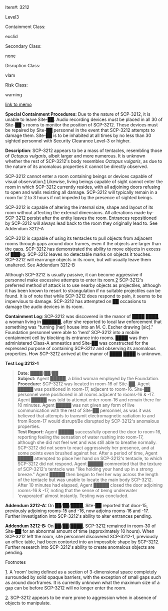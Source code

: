 Item#: 3212

Level3

Containment Class:

euclid

Secondary Class:

none

Disruption Class:

vlam

Risk Class:

warning

[link to memo](http://www.scp-wiki.net/classification-committee-memo)  

**Special Containment Procedures:** Due to the nature of SCP-3212, it is unable to leave Site-██. Audio recording devices must be placed in all 30 of Site-██'s rooms to monitor the position of SCP-3212. These devices must be repaired by Site-██ personnel in the event that SCP-3212 attempts to damage them. Site-██ is to be inhabited at all times by no less than 30 sighted personnel with Security Clearance Level-3 or higher.

**Description**: SCP-3212 appears to be a mass of tentacles, resembling those of _Octopus vulgaris_, albeit larger and more numerous. It is unknown whether the rest of SCP-3212's body resembles _Octopus vulgaris_, as due to the nature of its anomalous properties it cannot be directly observed.

SCP-3212 cannot enter a room containing beings or devices capable of visual observation.[1](javascript:;) Likewise, living beings capable of sight cannot enter the room in which SCP-3212 currently resides, with all adjoining doors refusing to open and walls resisting all damage. SCP-3212 will typically remain in a room for 2 to 3 hours if not impeded by the presence of sighted beings.

SCP-3212 is capable of altering the internal size, shape and layout of its room without affecting the external dimensions. All alterations made by-SCP-3212 persist after the entity leaves the room. Entrances repositioned by SCP-3212 will always lead back to the room they originally lead to. See Addendum 3212-A

SCP-3212 is capable of using its tentacles to pull objects from adjacent rooms through gaps around door frames, even if the objects are larger than the gaps. SCP-3212 has demonstrated the ability to move objects in excess of ███kg. SCP-3212 leaves no detectable marks on objects it touches. SCP-3212 will rearrange objects in its room, but will usually leave them unaltered. See Addendum 3212-B

Although SCP-3212 is usually passive, it can become aggressive if personnel make excessive attempts to enter its room.[2](javascript:;) SCP-3212's preferred method of attack is to use nearby objects as projectiles, although it has been known to resort to strangulation if no suitable projectiles can be found. It is of note that while SCP-3212 does respond to pain, it seems to be impervious to damage. SCP-3212 has attempted on ██ occasions to damage the audio devices in its room.

**Containment Log**: SCP-3212 was discovered in the manor of ████ ████, a woman living in ██████, after she reported to local law enforcement that something was "turning \[her\] house into an M. C. Escher drawing \[sic\]." Foundation personnel were able to 'herd' SCP-3212 into a mobile containment cell by blocking its entrance into rooms. ████ was then administered Class-A amnestics and Site-██ was constructed for the expressed purpose of containing SCP-3212 and observing its anomalous properties. How SCP-3212 arrived at the manor of ████ ████ is unknown.

**Test Log 3212-1**

> **Date:** ████/██/██  
> **Subject:** Agent █████, a blind woman employed by the Foundation.  
> **Procedure:** SCP-3212 was located in room-16 of Site-██. Agent █████ was positioned in room-17, adjacent to room-16. Site-██ personnel were positioned in all rooms adjacent to rooms-16 & -17. Agent █████ was told to attempt enter room-16 and remain there for 10 minutes. Agent █████ was not given any form of live communication with the rest of Site-██ personnel, as was it was believed that attempts to transmit electromagnetic radiation to and from Room-17 would disrupt/Be disrupted by SCP-3212's anomalous properties.  
> **Test Report:** Agent █████ successfully opened the door to room-16, reporting feeling the sensation of water rushing into room-17, although she did not feel wet and was still able to breathe normally. SCP-3212 did not seem to react aggressively her presence, and at some points even brushed against her. After a period of time, Agent █████ attempted to place her hand on SCP-3212's tentacle, to which SCP-3212 did not respond. Agent █████ commented that the texture of SCP-3212's tentacle was "like holding your hand up in a strong breeze." Agent █████ then began to feel her way across the length of the tentacle but was unable to locate the main body SCP-3212. After 10 minutes had elapsed, Agent █████ closed the door adjoining rooms-16 & -17, noting that the sense of being underwater 'evaporated' almost instantly. Testing was concluded.

**Addendum 3212-A:** On ██/██/████, Site-██ reported that door-15, previously adjoining rooms-15 and -16, now adjoins rooms-16 and -17. Further investigation into SCP-3212's ability to alter entrances pending.

**Addendum 3212-B:** On ██/██/████, SCP-3212 remained in room-30 of Site-██ for an abnormal amount of time (approximately 10 hours). When SCP-3212 left the room, site personnel discovered SCP-3212-1, previously an office table, had been contorted into an impossible shape by SCP-3212. Further research into SCP-3212's ability to create anomalous objects are pending.

Footnotes

[1](javascript:;). A 'room' being defined as a section of 3-dimensional space completely surrounded by solid opaque barriers, with the exception of small gaps such as around doorframes. It is currently unknown what the maximum size of a gap can be before SCP-3212 will no longer enter the room.

[2](javascript:;). SCP-3212 appears to be more prone to aggression when in absence of objects to manipulate.